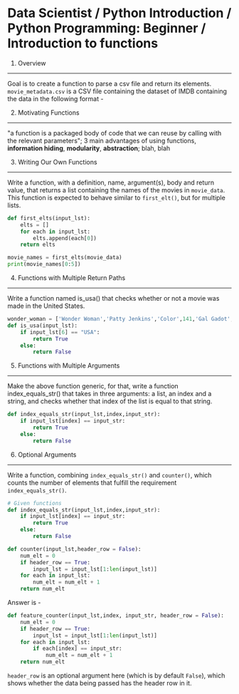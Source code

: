 Data Scientist / Python Introduction / Python Programming: Beginner / Introduction to functions
===============================================================================================

1. Overview
-----------

Goal is to create a function to parse a csv file and return its elements. `movie_metadata.csv` is a CSV file containing 
the dataset of IMDB containing the data in the following format -

2. Motivating Functions
-----------------------

"a function is a packaged body of code that we can reuse by calling with the relevant parameters";
3 main advantages of using functions, **information hiding**, **modularity**, **abstraction**;
blah, blah

3. Writing Our Own Functions
----------------------------

Write a function, with a definition, name, argument(s), body and return value, that returns a list containing the names 
of the movies in `movie_data`. This function is expected to behave similar to `first_elt()`, but for multiple lists.

```python
def first_elts(input_lst):
    elts = []
    for each in input_lst:
        elts.append(each[0])
    return elts

movie_names = first_elts(movie_data)
print(movie_names[0:5])
```

4. Functions with Multiple Return Paths
---------------------------------------

Write a function named is_usa() that checks whether or not a movie was made in the United States.

```python
wonder_woman = ['Wonder Woman','Patty Jenkins','Color',141,'Gal Gadot','English','USA',2017]
def is_usa(input_lst):
    if input_lst[6] == "USA":
        return True
    else:
        return False
```

5. Functions with Multiple Arguments
------------------------------------

Make the above function generic, for that, 
write a function index_equals_str() that takes in three arguments: a list, an index and a string, and checks whether that 
index of the list is equal to that string.

```python
def index_equals_str(input_lst,index,input_str):
    if input_lst[index] == input_str:
        return True
    else:
        return False
```

6. Optional Arguments
---------------------

Write a function, combining `index_equals_str()` and `counter()`, which counts the number of elements that fulfill the requirement
`index_equals_str()`.

```python
# Given functions
def index_equals_str(input_lst,index,input_str):
    if input_lst[index] == input_str:
        return True
    else:
        return False

def counter(input_lst,header_row = False):
    num_elt = 0
    if header_row == True:
        input_lst = input_lst[1:len(input_lst)]
    for each in input_lst:
        num_elt = num_elt + 1
    return num_elt
```

Answer is -

```python
def feature_counter(input_lst,index, input_str, header_row = False):
    num_elt = 0
    if header_row == True:
        input_lst = input_lst[1:len(input_lst)]
    for each in input_lst:
        if each[index] == input_str:
            num_elt = num_elt + 1
    return num_elt
```

`header_row` is an optional argument here (which is by default `False`), which shows whether the data being passed has the 
header row in it.
